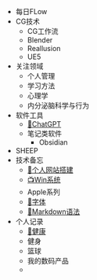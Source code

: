 * 每日FLow
* CG技术
  * CG工作流 
  * Blender
  * Reallusion
  * UE5
* 关注领域
  * 个人管理
  * 学习方法
  * 心理学
  * 内分泌脑科学与行为
* 软件工具
  * [🤖ChatGPT](/ProjectDocs/🤖ChatGPT.md)
  * 笔记类软件
    * Obsidian
* SHEEP
* 技术备忘
  * [📡个人网站搭建](/ProjectDocs/📡个人网站搭建.md)
  * [📺Win系统](/ProjectDocs/📺Win系统.md)
  * Apple系列
  * [🍴字体](/ProjectDocs/🍴字体.md)
  * [🍩Markdown语法](/ProjectDocs/🍩Markdown语法.md)
* 个人记录
  * [💪健康](/ProjectDocs/💪健康.md)
  * 健身
  * 篮球
  * 我的数码产品
  * 

